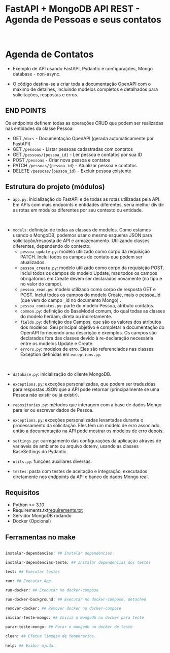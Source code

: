 # FastAPI + MongoDB API REST - Agenda de Pessoas e seus contatos
<br/>

# Agenda de Contatos

- Exemplo de API usando FastAPI, Pydantic e configurações, Mongo database - non-async.

- O código destina-se a criar toda a documentação OpenAPI com o máximo de detalhes, incluindo modelos completos e detalhados para solicitações, respostas e erros.


## END POINTS

Os endpoints definem todas as operações CRUD que podem ser realizadas nas entidades da classe Pessoa:

- GET `/docs` - Documentação OpenAPI (gerada automaticamente por FastAPI)
- GET `/pessoas` - Listar pessoas cadastradas com contatos
- GET `/pessoas/{pessoa_id}` - Ler pessoa e contatos por sua ID
- POST `/pessoas` - Criar nova pessoa e contatos
- PATCH `/pessoas/{pessoa_id}` - Atualizar pessoa e contatos
- DELETE `/pessoas/{pessoa_id}` - Excluir pessoa existente

## Estrutura do projeto (módulos)

- `app.py`: inicialização do FastAPI e de todas as rotas utilizadas pela API. Em APIs com mais endpoints e entidades diferentes, seria melhor dividir as rotas em módulos diferentes por seu contexto ou entidade.
<br />

- `models`: definição de todas as classes de modelos. Como estamos usando o MongoDB, podemos usar o mesmo esquema JSON para solicitação/resposta de API e armazenamento. Utilizando classes diferentes, dependendo do contexto:
    - `pessoa_update.py`: modelo utilizado como corpo da requisição PATCH. Inclui todos os campos de contato que podem ser atualizados.<br />
    - `pessoa_create.py`: modelo utilizado como corpo da requisição POST. Inclui todos os campos do modelo Update, mas todos os campos obrigatórios em Create devem ser declarados novamente (no tipo e no valor do campo).
    - `pessoa_read.py`: modelo utilizado como corpo de resposta GET e POST. Inclui todos os campos do modelo Create, mais o pessoa_id (que vem do campo _id no documento Mongo) .
    - `pessoa_contatos.py`: parte do modelo Pessoa, atributo contatos.
    - `common.py`: definição do BaseModel comum, do qual todas as classes do modelo herdam, direta ou indiretamente.
    - `fields.py`: definição dos Campos, que são os valores dos atributos dos modelos. Seu principal objetivo é completar a documentação do OpenAPI fornecendo uma descrição e exemplos. Os campos são declarados fora das classes devido à re-declaração necessária entre os modelos Update e Create.
    - `errors.py`: modelos de erro. Eles são referenciados nas classes Exception definidas em `exceptions.py`.
<br />    

- `database.py`: inicialização do cliente MongoDB.

- `exceptions.py`: exceções personalizadas, que podem ser traduzidas para respostas JSON que a API pode retornar (principalmente se uma Pessoa não existir ou já existir).

- `repositories.py`: métodos que interagem com a base de dados Mongo para ler ou escrever dados de Pessoa. 

- `exceptions.py`: exceções personalizadas levantadas durante o processamento da solicitação. Eles têm um modelo de erro associado, então a documentação na API pode mostrar os modelos de erro depois.

- `settings.py`: carregamento das configurações da aplicação através de variáveis de ambiente ou arquivo dotenv, usando as classes BaseSettings do Pydantic.

- `utils.py`: funções auxiliares diversas.

- `testes`: pasta com testes de aceitação e integração, executados diretamente nos endpoints da API e banco de dados Mongo real.

## Requisitos

- Python >= 3.10
- Requirements.txt[requirements.txt](requirements.txt)
- Servidor MongoDB rodando
- Docker (Opcional)


## Ferramentas no make

```bash

instalar-dependencias: ## Instalar dependencias

instalar-dependencias-teste: ## Instalar dependencias dos testes

test: ## Executar testes

run: ## Executar App

run-docker: ## Executar no docker-compose

run-docker-background: ## Executar no docker-compose, detached

remover-docker: ## Remover docker no docker-compose

iniciar-teste-mongo: ## Inicia o mongodb no docker para teste

parar-teste-mongo: ## Parar o mongodb no docker de teste

clean: ## Efetua limpeza de temporarios.
        
help: ## Exibir ajuda.

```
